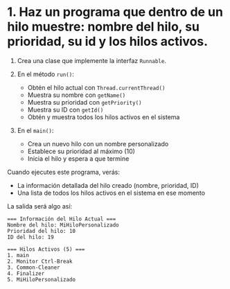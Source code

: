 # 1. Haz un programa que dentro de un hilo muestre: nombre del hilo, su prioridad, su id y los hilos activos.



1. Crea una clase que implemente la interfaz `Runnable`.

2. En el método `run()`:
    - Obtén el hilo actual con `Thread.currentThread()`
    - Muestra su nombre con `getName()`
    - Muestra su prioridad con `getPriority()`
    - Muestra su ID con `getId()`
    - Obtén y muestra todos los hilos activos en el sistema

3. En el `main()`:
    - Crea un nuevo hilo con un nombre personalizado
    - Establece su prioridad al máximo (10)
    - Inicia el hilo y espera a que termine

Cuando ejecutes este programa, verás:
- La información detallada del hilo creado (nombre, prioridad, ID)
- Una lista de todos los hilos activos en el sistema en ese momento

La salida será algo así:
```
=== Información del Hilo Actual ===
Nombre del hilo: MiHiloPersonalizado
Prioridad del hilo: 10
ID del hilo: 19

=== Hilos Activos (5) ===
1. main
2. Monitor Ctrl-Break
3. Common-Cleaner
4. Finalizer
5. MiHiloPersonalizado
```

